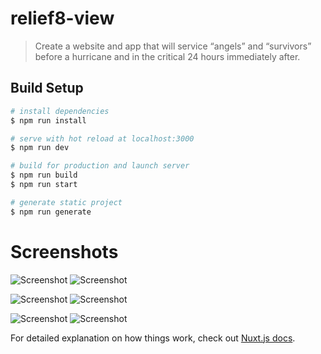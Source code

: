 # relief8-view

> Create a website and app that will service “angels” and “survivors” before a hurricane and in the critical 24 hours immediately after.

## Build Setup

``` bash
# install dependencies
$ npm run install

# serve with hot reload at localhost:3000
$ npm run dev

# build for production and launch server
$ npm run build
$ npm run start

# generate static project
$ npm run generate
```

# Screenshots

![Screenshot](https://raw.github.com/relief8-team/relief8-view/master/static/screenshots/1.png)
![Screenshot](https://raw.github.com/relief8-team/relief8-view/master/static/screenshots/2.png)

![Screenshot](https://raw.github.com/relief8-team/relief8-view/master/static/screenshots/3.png)
![Screenshot](https://raw.github.com/relief8-team/relief8-view/master/static/screenshots/4.png)

![Screenshot](https://raw.github.com/relief8-team/relief8-view/master/static/screenshots/5.png)
![Screenshot](https://raw.github.com/relief8-team/relief8-view/master/static/screenshots/6.png)

For detailed explanation on how things work, check out [Nuxt.js docs](https://nuxtjs.org).
